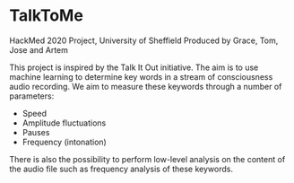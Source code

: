 # TalkToMe
HackMed 2020 Project, University of Sheffield 
Produced by Grace, Tom, Jose and Artem

This project is inspired by the Talk It Out initiative. The aim is to use machine learning to determine key words in a stream of consciousness audio recording. We aim to measure these keywords through a number of parameters:
- Speed
- Amplitude fluctuations
- Pauses
- Frequency (intonation)

There is also the possibility to perform low-level analysis on the content of the audio file such as frequency analysis of these keywords. 

